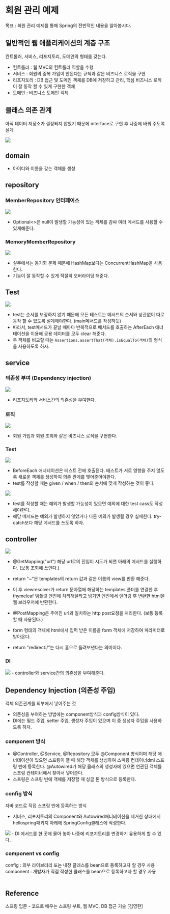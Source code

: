 # 회원 관리 예제

목표 : 회원 관리 예제를 통해 Spring의 전반적인 내용을 알아봅시다. <br>

## 일반적인 웹 애플리케이션의 계층 구조
컨트롤러, 서비스, 리포지토리, 도메인의 형태를 갖는다.<br>
- 컨트롤러 : 웹 MVC의 컨트롤러 역할을 수행
- 서비스 : 회원의 중복 가입이 안된다는 규칙과 같은 비즈니스 로직을 구현
- 리포지토리 : DB 접근 및 도메인 객체를 DB에 저장하고 관리, 핵심 비즈니스 로직이 잘 동작 할 수 있게 구현한 객체
- 도메인 : 비즈니스 도메인 객체 

## 클래스 의존 관계
아직 데이터 저장소가 결정되지 않았기 때문에 interface로 구현 후 나중에 바꿔 주도록 설계

<img src = "https://user-images.githubusercontent.com/108064146/208070482-75d8cf82-7f17-4f33-bace-e785684d8b6c.png">

## domain
- 아이디와 이름을 갖는 객체를 생성

## repository

### MemberRepository 인터페이스 <br>
<img src="https://user-images.githubusercontent.com/108064146/208071530-f475deb5-2c2f-4b59-9080-dfb68b76f552.png">

- Optional<>은 null이 발생할 가능성이 있는 객체를 감싸 여러 메서드를 사용할 수 있게해준다.

### MemoryMemberRepository <br>
<img src="https://user-images.githubusercontent.com/108064146/208072481-dbfd31a1-3cfc-4f89-a20e-f88ddcf11382.png">

- 실무에서는 동기화 문제 때문에 HashMap보다는 ConcurrentHashMap을 사용한다.
- 기능이 잘 동작할 수 있게 적절히 오버라이딩 해준다.

## Test
<img src="https://user-images.githubusercontent.com/108064146/208073152-283315a6-b092-4229-9530-3c00dbae4e96.png">

- test는 순서를 보장하지 않기 때문에 모든 테스트는 메서드의 순서와 상관없이 따로 동작 할 수 있도록 설계해야한다. (main메서드를 작성하듯)
- 따라서, test메서드가 끝날 때마다 반복적으로 메서드를 호출하는 AfterEach 애너테이션을 이용해 공용 데이터를 모두 clear 해준다.
- 두 객체를 비교할 때는 `Assertions.assertThat(객체).isEqualTo(객체)`의 형식을 사용하도록 하자.


## service

### 의존성 부여 (Dependency injection)
<img src="https://user-images.githubusercontent.com/108064146/208074680-05c40dd4-1290-4e82-a9ee-5d03b9e77c95.png">

- 리포지토리와 서비스간의 의존성을 부여한다.

### 로직
<img src="https://user-images.githubusercontent.com/108064146/208075165-d3033e02-4d63-46c4-8e2c-ef18a30ae895.png">

- 회원 가입과 회원 조회와 같은 비즈니스 로직을 구현한다.

### Test
<img src="https://user-images.githubusercontent.com/108064146/208075894-46d93a02-1997-47ae-beca-615861f8aff3.png">

- BeforeEach 애너테이션은 테스트 전에 호출된다. 테스트가 서로 영향을 주지 않도록 새로운 객체를 생성하여 의존 관계를 맺어준어야한다.
- test를 작성할 때는 given / when / then의 순서에 맞게 작성하는 것이 좋다.

<img src="https://user-images.githubusercontent.com/108064146/208076497-f32fc250-1ba7-41ad-a3d0-832ea8535960.png">

- test를 작성할 때는 예외가 발생할 가능성이 있으면 예외에 대한 test cass도 작성해야한다.
- 해당 메서드는 예외가 발생하지 않았거나 다른 예외가 발생될 경우 실패한다. try-catch보다 해당 메서드를 쓰도록 하자.

## controller

<img src="https://user-images.githubusercontent.com/108064146/208082593-28ff45a5-df50-409f-bf32-a306d1425d1d.png">

- @GetMapping("url") 해당 url로의 진입이 시도가 되면 아래의 메서드를 실행하다. (보통 조회에 쓰인다.)
- return "~"은 templates의 return 값과 같은 이름의 view를 반환 해준다.
- 이 후 viewresolver가 return 문자열에 해당하는 templates 폴더를 연결한 후 thymeleaf 템플릿 엔진에 처리해달라고 넘기면 엔진에서 렌더링 후 변환한 html을 웹 브라우저에 반환한다.

- @PostMapping은 주어진 url과 일치하는 http post요쳥을 처리한다. (보통 등록할 때 사용된다.)
- form 형태의 객체에 html에서 입력 받은 이름을 form 객체에 저장하여 파라미터로 받아온다.
- return "redirect:/"는 다시 홈으로 돌려보낸다는 의미이다.

### DI
<img src="https://user-images.githubusercontent.com/108064146/208078245-69b751dd-0403-4e29-bce8-0df23bab7175.png">
- controller와 service간의 의존성을 부여해준다.

## Dependency Injection (의존성 주입)
객체 의존관계를 외부에서 넣어주는 것
- 의존성을 부여하는 방법에는 component방식과 config방식이 있다.
- DI에는 필드 주입, setter 주입, 생성자 주입이 있으며 이 중 생성자 주입을 사용하도록 하자.


### component 방식
- @Controller, @Service, @Repository 모두 @Component 방식이며 해당 애너테이션이 있으면 스프링이 뜰 때 해당 객체를 생성하여 스피링 컨테이너dml 스프링 빈에 등록한다. @Autowired가 해당 클래스의 생성자에 있으면 연관된 객체를 스프링 컨테이너에서 찾아서 넣어준다. 
- 스프링은 스프링 빈에 객체를 저장할 때 싱글 톤 방식으로 등록한다.

### config 방식
자바 코드로 직접 스프링 빈에 등록하는 방식
- 서비스, 리포지토리의 Component와 Autowired애너테이션을 제거한 상태에서 hellospring패키지 아래에 SpringConfig클래스에 작성한다.

<img src="https://user-images.githubusercontent.com/108064146/208080547-d4edcdcb-72d6-44ac-8ff7-16ac3e401eb3.png">
- DI 메서드를 한 곳에 몰아 놓아 나중에 리포지토리를 변경하기 유용하게 할 수 있다.

### component vs config
config :  외부 라이브러리 또는 내장 클래스를 bean으로 등록하고자 할 경우 사용 <br>
component : 개발자가 직접 작성한 클래스를 bean으로 등록하고자 할 경우 사용
<br>
<br>

## Reference
스프링 입문 - 코드로 배우는 스프링 부트, 웹 MVC, DB 접근 기술 [김영한]
